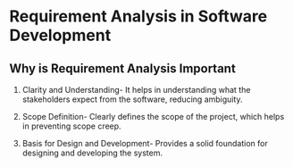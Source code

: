 # Requirement Analysis in Software Development

## Why is Requirement Analysis Important
  1. Clarity and Understanding- It helps in understanding what the stakeholders expect from the software, reducing ambiguity.
  
  2. Scope Definition- Clearly defines the scope of the project, which helps in preventing scope creep.
  
  3. Basis for Design and Development- Provides a solid foundation for designing and developing the system.
